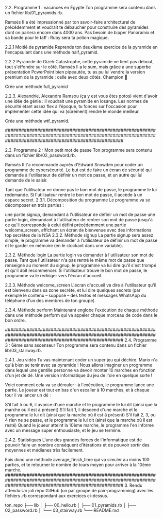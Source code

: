 2.2. Programme 1 : vacances en Égypte
Ton programme sera contenu dans un fichier lib/01_pyramids.rb.

Ramsès II a été impressionné par ton savoir-faire architectural de précédemment et voudrait te débaucher pour construire des pyramides dont on parlera encore dans 4000 ans. Pas besoin de bipper Panoramix et sa bande pour le taff : Ruby sera ta potion magique.


2.2.1 Moitié de pyramide
Reprends ton deuxième exercice de la pyramide en l'encapsulant dans une méthode half_pyramid.

2.2.2 Pyramide de Gizeh
Catastrophe, cette pyramide ne tient pas debout, tout s'effondre sur le côté. Ramsès II a le sum, mais grâce à une superbe présentation PowerPoint bien pipeautée, tu as pu lui vendre la version premium de la pyramide : celle avec deux côtés. Champion 🔺

Crée une méthode full_pyramid

2.2.3. Alexandrie, Alexandra
Ramsou (ça y est vous êtes potos) vient d'avoir une idée de génie : il voudrait une pyramide en losange. Les normes de sécurité étant assez flex à l'époque, tu fonces sur l'occasion pour implémenter cette idée qui va (sûrement) rendre le monde meilleur.

Crée une méthode wtf_pyramid.

############################################################################################################################################################

2.3. Programme 2 : Mon petit mot de passe
Ton programme sera contenu dans un fichier lib/02_password.rb.

Ramsès II t'a recommandé auprès d'Edward Snowden pour coder un programme de cybersécurité. Le but est de faire un écran de sécurité qui demande à l'utilisateur de définir un mot de passe, et un autre qui lui demande de le saisir.

Tant que l'utilisateur ne donne pas le bon mot de passe, le programme le lui redemande.
Si l'utilisateur rentre le bon mot de passe, il accède à un espace secret.
2.3.1. Décomposition du programme
Le programme va se décomposer en trois parties :

une partie signup, demandant à l'utilisateur de définir un mot de passe
une partie login, demandant à l'utilisateur de rentrer son mot de passe jusqu'à ce qu'il corresponde à celui défini précédemment
une partie welcome_screen, affichant un écran de bienvenue avec des informations top secrètes de la NSA
2.3.2. Méthode signup
La partie signup sera assez simple, le programme va demander à l'utilisateur de définir un mot de passe et le garder en mémoire (en le stockant dans une variable).

2.3.2. Méthode login
La partie login va demander à l'utilisateur son mot de passe. Tant que l'utilisateur n'a pas rentré le même mot de passe que renseigné au moment du signup, le programme va lui dire qu'il s'est trompé et qu'il doit recommencer. Si l'utilisateur trouve le bon mot de passe, le programme va le rediriger vers l'écran d'accueil.

2.3.3. Méthode welcome_screen
L'écran d'accueil va dire à l'utilisateur qu'il est bienvenu dans sa zone secrète, et lui dire quelques secrets (par exemple le contenu – supposé – des textos et messages WhatsApp du téléphone d'un des membres de ton groupe).

2.3.4. Méthode perform
Maintenant englobe l'exécution de chaque méthode dans une méthode perform qui va appeler chaque morceau de code dans le bon ordre.

############################################################################################################################################################
2.4. Programme 3 : 6ème sans ascenseur
Ton programme sera contenu dans un fichier lib/03_stairway.rb.

2.4.1. Jeu vidéo
Tu vas maintenant coder un super jeu qui déchire. Mario n'a qu'à bien se tenir avec sa pyramide ! Nous allons imaginer un programme dans lequel une gentille personne va devoir monter 10 marches en fonction d'un jet de dé. Une version informatique du jeu de l'oie en quelque sorte !

Voici comment cela va se dérouler : à l'exécution, le programme lance une partie. Le joueur est tout en bas d'un escalier à 10 marches, et à chaque tour il va lancer un dé :

S’il fait 5 ou 6, il avance d'une marche et le programme le lui dit (ainsi que la marche où il est à présent)
S’il fait 1, il descend d'une marche et le programme le lui dit (ainsi que la marche où il est à présent)
S’il fait 2, 3, ou 4 rien ne se passe, et le programme le lui dit (ainsi que la marche où il est resté)
Quand le joueur atteint la 10ème marche, le programme l'en informe avec un message super enthousiaste, et le jeu se termine.

2.4.2. Statistiques
L'une des grandes forces de l'informatique est de pouvoir faire un nombre conséquent d'itérations et de pouvoir sortir des moyennes et médianes très facilement.

Fais donc une méthode average_finish_time qui va simuler au moins 100 parties, et te retourner le nombre de tours moyen pour arriver à la 10ème marche.
############################################################################################################################################################
3. Rendu attendu
Un joli repo GitHub (un par groupe de pair-programming) avec les fichiers .rb correspondant aux exercices ci-dessus.

ton_repo
├── lib
│   ├── 00_hello.rb
│   ├── 01_pyramids.rb
│   ├── 02_password.rb
│   └── 03_stairway.rb
└── README.md
